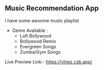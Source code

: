 ## Music Recommendation App

I have some awsome music playlist

- Genre Available :
  - Lofi Bollywood
  - Bollywood Remix
  - Evergreen Songs
  - Zumba/Gym Songs

Live Preview Link:- https://ylnez.csb.app/
